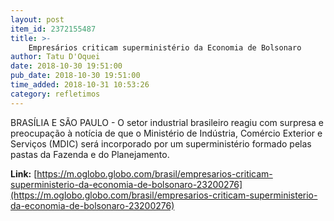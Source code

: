 ```yaml
---
layout: post
item_id: 2372155487
title: >-
    Empresários criticam superministério da Economia de Bolsonaro
author: Tatu D'Oquei
date: 2018-10-30 19:51:00
pub_date: 2018-10-30 19:51:00
time_added: 2018-10-31 10:53:26
category: refletimos
---
```


BRASÍLIA E SÃO PAULO - O setor industrial brasileiro reagiu com surpresa e preocupação à notícia de que o Ministério de Indústria, Comércio Exterior e Serviços (MDIC) será incorporado por um superministério formado pelas pastas da Fazenda e do Planejamento.

**Link:** [https://m.oglobo.globo.com/brasil/empresarios-criticam-superministerio-da-economia-de-bolsonaro-23200276](https://m.oglobo.globo.com/brasil/empresarios-criticam-superministerio-da-economia-de-bolsonaro-23200276)

